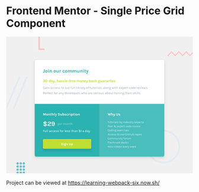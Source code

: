 # Frontend Mentor - Single Price Grid Component

![Design preview for the Single Price Grid Component coding challenge](./design/desktop-preview.jpg)

Project can be viewed at https://learning-webpack-six.now.sh/
